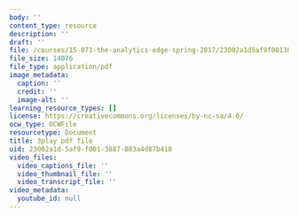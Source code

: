 ```yaml
---
body: ''
content_type: resource
description: ''
draft: ''
file: /courses/15-071-the-analytics-edge-spring-2017/23002a1d5af9f0013887883a4d87b418_wYcMru4gYF4.pdf
file_size: 14076
file_type: application/pdf
image_metadata:
  caption: ''
  credit: ''
  image-alt: ''
learning_resource_types: []
license: https://creativecommons.org/licenses/by-nc-sa/4.0/
ocw_type: OCWFile
resourcetype: Document
title: 3play pdf file
uid: 23002a1d-5af9-f001-3887-883a4d87b418
video_files:
  video_captions_file: ''
  video_thumbnail_file: ''
  video_transcript_file: ''
video_metadata:
  youtube_id: null
---
```


